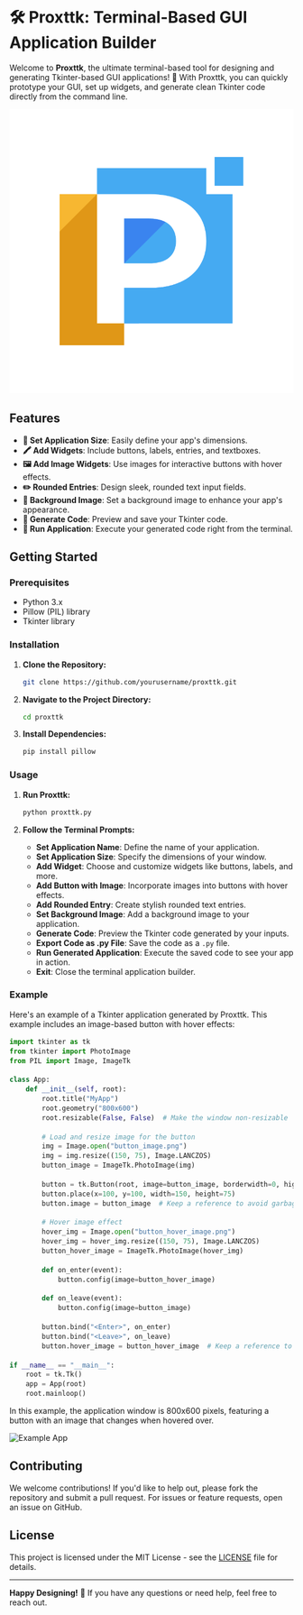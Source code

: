 # 🛠️ **Proxttk**: Terminal-Based GUI Application Builder

Welcome to **Proxttk**, the ultimate terminal-based tool for designing and generating Tkinter-based GUI applications! 🚀 With Proxttk, you can quickly prototype your GUI, set up widgets, and generate clean Tkinter code directly from the command line.

![Proxttk Logo](https://github.com/Proxlight/Proxttk/blob/main/Logo.png)  <!-- Replace with your logo URL -->

## Features

- **📐 Set Application Size**: Easily define your app's dimensions.
- **🖍️ Add Widgets**: Include buttons, labels, entries, and textboxes.
- **🖼️ Add Image Widgets**: Use images for interactive buttons with hover effects.
- **✏️ Rounded Entries**: Design sleek, rounded text input fields.
- **🌆 Background Image**: Set a background image to enhance your app's appearance.
- **💾 Generate Code**: Preview and save your Tkinter code.
- **🚀 Run Application**: Execute your generated code right from the terminal.

## Getting Started

### Prerequisites

- Python 3.x
- Pillow (PIL) library
- Tkinter library

### Installation

1. **Clone the Repository:**

   ```sh
   git clone https://github.com/yourusername/proxttk.git
   ```

2. **Navigate to the Project Directory:**

   ```sh
   cd proxttk
   ```

3. **Install Dependencies:**

   ```sh
   pip install pillow
   ```

### Usage

1. **Run Proxttk:**

   ```sh
   python proxttk.py
   ```

2. **Follow the Terminal Prompts:**

   - **Set Application Name**: Define the name of your application.
   - **Set Application Size**: Specify the dimensions of your window.
   - **Add Widget**: Choose and customize widgets like buttons, labels, and more.
   - **Add Button with Image**: Incorporate images into buttons with hover effects.
   - **Add Rounded Entry**: Create stylish rounded text entries.
   - **Set Background Image**: Add a background image to your application.
   - **Generate Code**: Preview the Tkinter code generated by your inputs.
   - **Export Code as .py File**: Save the code as a `.py` file.
   - **Run Generated Application**: Execute the saved code to see your app in action.
   - **Exit**: Close the terminal application builder.

### Example

Here's an example of a Tkinter application generated by Proxttk. This example includes an image-based button with hover effects:

```python
import tkinter as tk
from tkinter import PhotoImage
from PIL import Image, ImageTk

class App:
    def __init__(self, root):
        root.title("MyApp")
        root.geometry("800x600")
        root.resizable(False, False)  # Make the window non-resizable

        # Load and resize image for the button
        img = Image.open("button_image.png")
        img = img.resize((150, 75), Image.LANCZOS)
        button_image = ImageTk.PhotoImage(img)

        button = tk.Button(root, image=button_image, borderwidth=0, highlightthickness=0, relief="flat")
        button.place(x=100, y=100, width=150, height=75)
        button.image = button_image  # Keep a reference to avoid garbage collection

        # Hover image effect
        hover_img = Image.open("button_hover_image.png")
        hover_img = hover_img.resize((150, 75), Image.LANCZOS)
        button_hover_image = ImageTk.PhotoImage(hover_img)

        def on_enter(event):
            button.config(image=button_hover_image)

        def on_leave(event):
            button.config(image=button_image)

        button.bind("<Enter>", on_enter)
        button.bind("<Leave>", on_leave)
        button.hover_image = button_hover_image  # Keep a reference to avoid garbage collection

if __name__ == "__main__":
    root = tk.Tk()
    app = App(root)
    root.mainloop()
```

In this example, the application window is 800x600 pixels, featuring a button with an image that changes when hovered over. 

![Example App](https://example.com/path/to/example_image.png)  <!-- Replace with your example image URL -->

## Contributing

We welcome contributions! If you'd like to help out, please fork the repository and submit a pull request. For issues or feature requests, open an issue on GitHub.

## License

This project is licensed under the MIT License - see the [LICENSE](LICENSE) file for details.

---

**Happy Designing!** 🎨 If you have any questions or need help, feel free to reach out.
